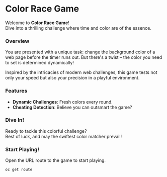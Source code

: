 # Color Race Game

Welcome to **Color Race Game**!  
Dive into a thrilling challenge where time and color are of the essence.

### Overview

You are presented with a unique task: change the background color of a web page before the timer runs out. But there's a twist – the color you need to set is determined dynamically!

Inspired by the intricacies of modern web challenges, this game tests not only your speed but also your precision in a playful environment.

### Features

- **Dynamic Challenges**: Fresh colors every round.
- **Cheating Detection**: Believe you can outsmart the game?

### Dive In!

Ready to tackle this colorful challenge?  
Best of luck, and may the swiftest color matcher prevail!

### Start Playing!

Open the URL route to the game to start playing.

`oc get route`
